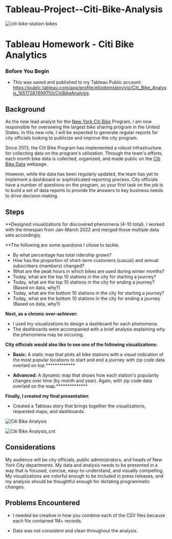 # Tableau-Project--Citi-Bike-Analysis

![citi-bike-station-bikes](https://user-images.githubusercontent.com/94668201/166336200-46cba0a5-94b7-48a8-b818-1da212b0c78b.jpg)
# Tableau Homework - Citi Bike Analytics

### Before You Begin

* This was saved and published to my Tableau Public account: https://public.tableau.com/app/profile/elliotteinstein/viz/Citi_Bike_Analysis_16517287699750/CitiBikeAnalysis.

## Background

As the new lead analyst for the [New York Citi Bike](https://en.wikipedia.org/wiki/Citi_Bike) Program, I am now responsible for overseeing the largest bike sharing program in the United States. In this new role, I will be expected to generate regular reports for city officials looking to publicize and improve the city program.

Since 2013, the Citi Bike Program has implemented a robust infrastructure for collecting data on the program's utilization. Through the team's efforts, each month bike data is collected, organized, and made public on the [Citi Bike Data](https://www.citibikenyc.com/system-data) webpage.

However, while the data has been regularly updated, the team has yet to implement a dashboard or sophisticated reporting process. City officials have a number of questions on the program, so your first task on the job is to build a set of data reports to provide the answers to key business needs to drive decision making. 

## Steps

**Designed visualizations for discovered phenomena (4-10 total). I worked with the timespan from Jan-March 2022 and merged those multiple data sets accordingly. 

**The following are some questions I chose to tackle. 

* By what percentage has total ridership grown?
* How has the proportion of short-term customers (casual) and annual subscribers (members) changed?
* What are the peak hours in which bikes are used during winter months? 
* Today, what are the top 10 stations in the city for starting a journey?
* Today, what are the top 10 stations in the city for ending a journey? (Based on data, why?)
* Today, what are the bottom 10 stations in the city for starting a journey?
* Today, what are the bottom 10 stations in the city for ending a journey (Based on data, why?)

**Next, as a chronic over-achiever:**

* I used my visualizations to design a dashboard for each phenomena.
* The dashboards were accompanied with a brief analysis explaining why the phenomena may be occuring. 

**City officials would also like to see one of the following visualizations:**

* **Basic:** A static map that plots all bike stations with a visual indication of the most popular locations to start and end a journey with zip code data overlaid on top.*************

* **Advanced:** A dynamic map that shows how each station's popularity changes over time (by month and year). Again, with zip code data overlaid on the map.**************

**Finally, I created my final presentation**
* Created a Tableau story that brings together the visualizations, requested maps, and dashboards

![Citi Bike Analysis](https://user-images.githubusercontent.com/94668201/167020609-41c470bf-877b-458a-9a2b-d50e78c43f50.png)

![Citi Bike Analysis_cnt](https://user-images.githubusercontent.com/94668201/167020626-79e5f477-72b5-48cb-8838-590e6c3693fb.png)


## Considerations

My audience will be city officials, public administrators, and heads of New York City departments. My data and analysis needs to be presented in a way that is focused, concise, easy-to-understand, and visually compelling. My visualizations are colorful enough to be included in press releases, and my analysis should be thoughtful enough for dictating programmatic changes. 

## Problems Encountered

* I needed be creative in how you combine each of the CSV files because each file contained 1M+ records. 

* Data was not consistent and clean throughout the analysis. 
